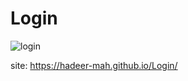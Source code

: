 # Login

![login](https://user-images.githubusercontent.com/97056531/200065268-8ceb458f-eff4-4bcc-ad11-97094d70de4b.PNG)

site:  https://hadeer-mah.github.io/Login/

